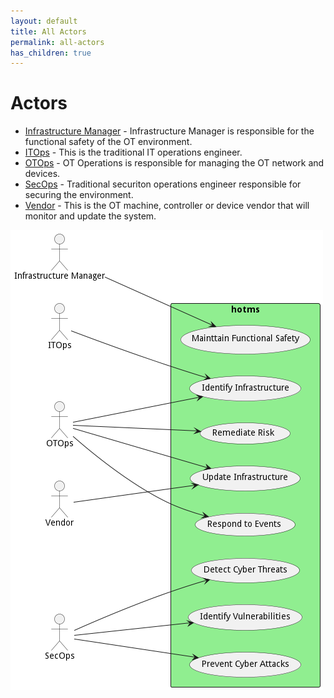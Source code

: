 ```yaml
---
layout: default
title: All Actors
permalink: all-actors
has_children: true
---
```




# Actors

* [Infrastructure Manager](actor-im) - Infrastructure Manager is responsible for the functional safety of the OT environment.
* [ITOps](actor-itops) - This is the traditional IT operations engineer.
* [OTOps](actor-otops) - OT Operations is responsible for managing the OT network and devices.
* [SecOps](actor-secops) - Traditional securiton operations engineer responsible for securing the environment.
* [Vendor](actor-vendor) - This is the OT machine, controller or device vendor that will monitor and update the system.


![All Actors](./actors.png)
